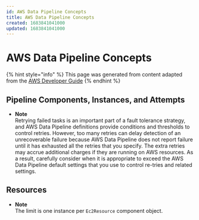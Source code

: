 ```yaml
---
id: AWS Data Pipeline Concepts
title: AWS Data Pipeline Concepts
created: 1683841041000
updated: 1683841041000
---
```

# AWS Data Pipeline Concepts

{% hint style="info" %}
This page was generated from content adapted from the [AWS Developer Guide](https://github.com/awsdocs/aws-data-pipeline-developer-guide.git)
{% endhint %}

## Pipeline Components, Instances, and Attempts

- **Note**  
Retrying failed tasks is an important part of a fault tolerance strategy, and AWS Data Pipeline definitions provide conditions and thresholds to control retries\. However, too many retries can delay detection of an unrecoverable failure because AWS Data Pipeline does not report failure until it has exhausted all the retries that you specify\. The extra retries may accrue additional charges if they are running on AWS resources\. As a result, carefully consider when it is appropriate to exceed the AWS Data Pipeline default settings that you use to control re\-tries and related settings\.


## Resources

- **Note**  
The limit is one instance per `Ec2Resource` component object\.


